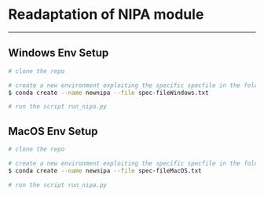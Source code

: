 # Readaptation of NIPA module

<hr>

## Windows Env Setup

```bash
# clone the repo

# create a new environment exploiting the specific specfile in the folder "specfiles"
$ conda create --name newnipa --file spec-fileWindows.txt

# run the script run_nipa.py
```

## MacOS Env Setup

```bash
# clone the repo

# create a new environment exploiting the specific specfile in the folder "specfiles"
$ conda create --name newnipa --file spec-fileMacOS.txt

# run the script run_nipa.py
```
